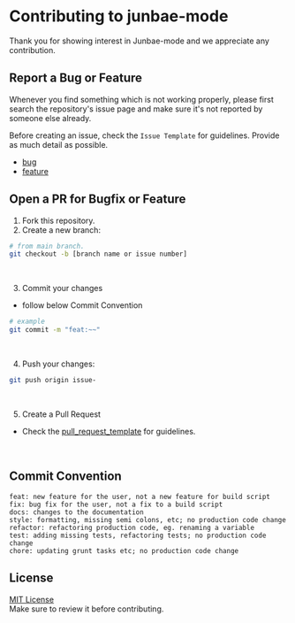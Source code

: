 # Contributing to junbae-mode

Thank you for showing interest in Junbae-mode and we appreciate any contribution.

## Report a Bug or Feature

Whenever you find something which is not working properly, please first search the repository's issue page and make sure it's not reported by someone else already.

Before creating an issue, check the `Issue Template` for guidelines. Provide as much detail as possible.

- [bug](.github/ISSUE_TEMPLATE/bug_report.md)
- [feature](.github/ISSUE_TEMPLATE/feature_request.md)

## Open a PR for Bugfix or Feature

1. Fork this repository.
2. Create a new branch:

```sh
# from main branch.
git checkout -b [branch name or issue number]
```

</br>

3. Commit your changes

- follow below Commit Convention

```sh
# example
git commit -m "feat:~~"
```

</br>

4. Push your changes:

```sh
git push origin issue-
```

</br>

5. Create a Pull Request

- Check the [pull_request_template](.github/pull_request_template.md) for guidelines.

</br>

## Commit Convention

```
feat: new feature for the user, not a new feature for build script
fix: bug fix for the user, not a fix to a build script
docs: changes to the documentation
style: formatting, missing semi colons, etc; no production code change
refactor: refactoring production code, eg. renaming a variable
test: adding missing tests, refactoring tests; no production code change
chore: updating grunt tasks etc; no production code change
```

## License

[MIT License](LICENSE)
</br>
Make sure to review it before contributing.
